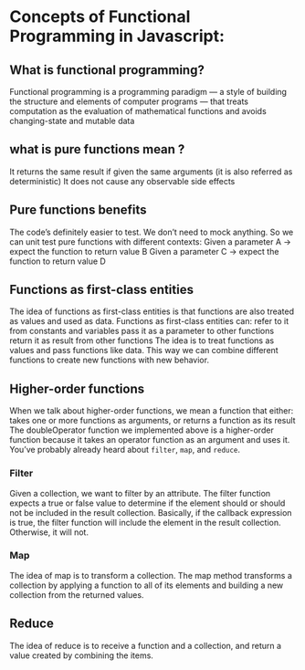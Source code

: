 # Concepts of Functional Programming in Javascript:


## What is functional programming?
Functional programming is a programming paradigm — a style of building the structure and elements of computer programs — that treats computation as the evaluation of mathematical functions and avoids changing-state and mutable data 

## what is  pure functions mean ?

It returns the same result if given the same arguments (it is also referred as deterministic)
It does not cause any observable side effects


## Pure functions benefits
The code’s definitely easier to test. We don’t need to mock anything. So we can unit test pure functions with different contexts:
Given a parameter A → expect the function to return value B
Given a parameter C → expect the function to return value D

## Functions as first-class entities
The idea of functions as first-class entities is that functions are also treated as values and used as data.
Functions as first-class entities can:
refer to it from constants and variables
pass it as a parameter to other functions
return it as result from other functions
The idea is to treat functions as values and pass functions like data. This way we can combine different functions to create new functions with new behavior.


## Higher-order functions
When we talk about higher-order functions, we mean a function that either:
takes one or more functions as arguments, or
returns a function as its result
The doubleOperator function we implemented above is a higher-order function because it takes an operator function as an argument and uses it.
You’ve probably already heard about `filter`, `map`, and `reduce`.

### Filter
Given a collection, we want to filter by an attribute. The filter function expects a true or false value to determine if the element should or should not be included in the result collection. Basically, if the callback expression is true, the filter function will include the element in the result collection. Otherwise, it will not.

### Map
The idea of map is to transform a collection.
The map method transforms a collection by applying a function to all of its elements and building a new collection from the returned values.

## Reduce
The idea of reduce is to receive a function and a collection, and return a value created by combining the items.